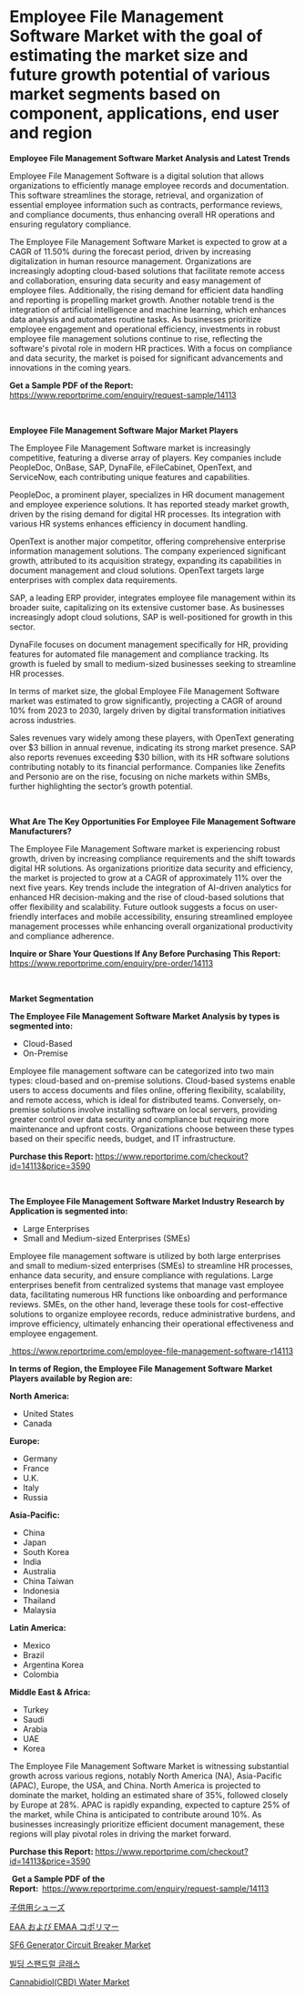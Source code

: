 <p><h1>Employee File Management Software Market with the goal of estimating the market size and future growth potential of various market segments based on component, applications, end user and region</h1></p><p><strong>Employee File Management Software Market Analysis and Latest Trends</strong></p>
<p><p>Employee File Management Software is a digital solution that allows organizations to efficiently manage employee records and documentation. This software streamlines the storage, retrieval, and organization of essential employee information such as contracts, performance reviews, and compliance documents, thus enhancing overall HR operations and ensuring regulatory compliance.</p><p>The Employee File Management Software Market is expected to grow at a CAGR of 11.50% during the forecast period, driven by increasing digitalization in human resource management. Organizations are increasingly adopting cloud-based solutions that facilitate remote access and collaboration, ensuring data security and easy management of employee files. Additionally, the rising demand for efficient data handling and reporting is propelling market growth. Another notable trend is the integration of artificial intelligence and machine learning, which enhances data analysis and automates routine tasks. As businesses prioritize employee engagement and operational efficiency, investments in robust employee file management solutions continue to rise, reflecting the software's pivotal role in modern HR practices. With a focus on compliance and data security, the market is poised for significant advancements and innovations in the coming years.</p></p>
<p><strong>Get a Sample PDF of the Report:&nbsp;</strong> <a href="https://www.reportprime.com/enquiry/request-sample/14113">https://www.reportprime.com/enquiry/request-sample/14113</a></p>
<p>&nbsp;</p>
<p><strong>Employee File Management Software Major Market Players</strong></p>
<p><p>The Employee File Management Software market is increasingly competitive, featuring a diverse array of players. Key companies include PeopleDoc, OnBase, SAP, DynaFile, eFileCabinet, OpenText, and ServiceNow, each contributing unique features and capabilities. </p><p>PeopleDoc, a prominent player, specializes in HR document management and employee experience solutions. It has reported steady market growth, driven by the rising demand for digital HR processes. Its integration with various HR systems enhances efficiency in document handling.</p><p>OpenText is another major competitor, offering comprehensive enterprise information management solutions. The company experienced significant growth, attributed to its acquisition strategy, expanding its capabilities in document management and cloud solutions. OpenText targets large enterprises with complex data requirements.</p><p>SAP, a leading ERP provider, integrates employee file management within its broader suite, capitalizing on its extensive customer base. As businesses increasingly adopt cloud solutions, SAP is well-positioned for growth in this sector.</p><p>DynaFile focuses on document management specifically for HR, providing features for automated file management and compliance tracking. Its growth is fueled by small to medium-sized businesses seeking to streamline HR processes.</p><p>In terms of market size, the global Employee File Management Software market was estimated to grow significantly, projecting a CAGR of around 10% from 2023 to 2030, largely driven by digital transformation initiatives across industries.</p><p>Sales revenues vary widely among these players, with OpenText generating over $3 billion in annual revenue, indicating its strong market presence. SAP also reports revenues exceeding $30 billion, with its HR software solutions contributing notably to its financial performance. Companies like Zenefits and Personio are on the rise, focusing on niche markets within SMBs, further highlighting the sector’s growth potential.</p></p>
<p>&nbsp;</p>
<p><strong>What Are The Key Opportunities For Employee File Management Software Manufacturers?</strong></p>
<p><p>The Employee File Management Software market is experiencing robust growth, driven by increasing compliance requirements and the shift towards digital HR solutions. As organizations prioritize data security and efficiency, the market is projected to grow at a CAGR of approximately 11% over the next five years. Key trends include the integration of AI-driven analytics for enhanced HR decision-making and the rise of cloud-based solutions that offer flexibility and scalability. Future outlook suggests a focus on user-friendly interfaces and mobile accessibility, ensuring streamlined employee management processes while enhancing overall organizational productivity and compliance adherence.</p></p>
<p><strong>Inquire or Share Your Questions If Any Before Purchasing This Report:</strong> <a href="https://www.reportprime.com/enquiry/pre-order/14113">https://www.reportprime.com/enquiry/pre-order/14113</a></p>
<p>&nbsp;</p>
<p><strong>Market Segmentation</strong></p>
<p><strong>The Employee File Management Software Market Analysis by types is segmented into:</strong></p>
<p><ul><li>Cloud-Based</li><li>On-Premise</li></ul></p>
<p><p>Employee file management software can be categorized into two main types: cloud-based and on-premise solutions. Cloud-based systems enable users to access documents and files online, offering flexibility, scalability, and remote access, which is ideal for distributed teams. Conversely, on-premise solutions involve installing software on local servers, providing greater control over data security and compliance but requiring more maintenance and upfront costs. Organizations choose between these types based on their specific needs, budget, and IT infrastructure.</p></p>
<p><strong>Purchase this Report:&nbsp;</strong><a href="https://www.reportprime.com/checkout?id=14113&price=3590">https://www.reportprime.com/checkout?id=14113&price=3590</a></p>
<p>&nbsp;</p>
<p><strong>The Employee File Management Software Market Industry Research by Application is segmented into:</strong></p>
<p><ul><li>Large Enterprises</li><li>Small and Medium-sized Enterprises (SMEs)</li></ul></p>
<p><p>Employee file management software is utilized by both large enterprises and small to medium-sized enterprises (SMEs) to streamline HR processes, enhance data security, and ensure compliance with regulations. Large enterprises benefit from centralized systems that manage vast employee data, facilitating numerous HR functions like onboarding and performance reviews. SMEs, on the other hand, leverage these tools for cost-effective solutions to organize employee records, reduce administrative burdens, and improve efficiency, ultimately enhancing their operational effectiveness and employee engagement.</p></p>
<p><a href="https://www.reportprime.com/employee-file-management-software-r14113">&nbsp;https://www.reportprime.com/employee-file-management-software-r14113</a></p>
<p><strong>In terms of Region, the Employee File Management Software Market Players available by Region are:</strong></p>
<p>
    <p> <strong> North America: </strong>
        <ul>
            <li>United States</li>
            <li>Canada</li>
        </ul>
        </p> 
    <p> <strong> Europe: </strong>
        <ul>
            <li>Germany</li>
            <li>France</li>
            <li>U.K.</li>
            <li>Italy</li>
            <li>Russia</li>
        </ul>
        </p> 
    <p> <strong> Asia-Pacific: </strong>
        <ul>
            <li>China</li>
            <li>Japan</li>
            <li>South Korea</li>
            <li>India</li>
            <li>Australia</li>
            <li>China Taiwan</li>
            <li>Indonesia</li>
            <li>Thailand</li>
            <li>Malaysia</li>
        </ul>
        </p> 
    <p> <strong> Latin America: </strong>
        <ul>
            <li>Mexico</li>
            <li>Brazil</li>
            <li>Argentina Korea</li>
            <li>Colombia</li>
        </ul>
        </p> 
    <p> <strong> Middle East & Africa: </strong>
        <ul>
            <li>Turkey</li>
            <li>Saudi</li>
            <li>Arabia</li>
            <li>UAE</li>
            <li>Korea</li>
        </ul>
    </p>
    </p>
<p><p>The Employee File Management Software Market is witnessing substantial growth across various regions, notably North America (NA), Asia-Pacific (APAC), Europe, the USA, and China. North America is projected to dominate the market, holding an estimated share of 35%, followed closely by Europe at 28%. APAC is rapidly expanding, expected to capture 25% of the market, while China is anticipated to contribute around 10%. As businesses increasingly prioritize efficient document management, these regions will play pivotal roles in driving the market forward.</p></p>
<p><strong>Purchase this Report: </strong><a href="https://www.reportprime.com/checkout?id=14113&price=3590">https://www.reportprime.com/checkout?id=14113&price=3590</a></p>
<p>&nbsp;<strong>Get a Sample PDF of the Report:&nbsp;&nbsp;</strong><a href="https://www.reportprime.com/enquiry/request-sample/14113">https://www.reportprime.com/enquiry/request-sample/14113</a></p>
<p><strong></strong></p>
<p><p><a href="https://lerafesills.medium.com/%E5%AD%90%E4%BE%9B%E9%9D%B4%E5%B8%82%E5%A0%B4%E3%81%AB%E9%96%A2%E3%81%99%E3%82%8B%E6%B4%9E%E5%AF%9F-%E5%B8%82%E5%A0%B4%E3%83%97%E3%83%AC%E3%83%BC%E3%83%A4%E3%83%BC-%E5%B8%82%E5%A0%B4%E8%A6%8F%E6%A8%A1-%E5%9C%B0%E5%9F%9F-%E4%BA%88%E6%B8%AC-2024%E5%B9%B4-2031%E5%B9%B4-fd146f7a4c13">子供用シューズ</a></p><p><a href="https://lerafesills.medium.com/eaa-and-emaa-copolymer-market-%E3%81%AE%E3%82%B0%E3%83%AD%E3%83%BC%E3%83%90%E3%83%AB%E5%B8%82%E5%A0%B4%E6%A6%82%E8%A6%81%E3%81%AF-%E4%B8%96%E7%95%8C%E3%81%8A%E3%82%88%E3%81%B3%E4%B8%BB%E8%A6%81%E5%B8%82%E5%A0%B4%E3%81%AB%E3%81%8A%E3%81%91%E3%82%8B%E6%A5%AD%E7%95%8C%E3%81%AB%E5%BD%B1%E9%9F%BF%E3%82%92%E4%B8%8E%E3%81%88%E3%82%8B%E4%B8%BB%E8%A6%81%E3%81%AA%E3%83%88%E3%83%AC%E3%83%B3%E3%83%89%E3%81%AB%E3%81%A4%E3%81%84%E3%81%A6-%E7%8B%AC%E8%87%AA%E3%81%AE%E8%A6%96%E7%82%B9%E3%82%92%E6%8F%90%E4%BE%9B%E3%81%97%E3%81%BE%E3%81%99-789b9a9825c2">EAA および EMAA コポリマー</a></p><p><a href="https://www.linkedin.com/pulse/role-sf6-generator-circuit-breaker-market-applications-5whee?trackingId=wyJOg4tlQQOC7D7GjpfXvw%3D%3D">SF6 Generator Circuit Breaker Market</a></p><p><a href="https://medium.com/@samiahussain82/%EC%84%B8%EA%B3%84-building-spandrel-glass-market-%EC%9D%80-2024%EC%97%90%EC%84%9C-2031%EB%A1%9C-%EC%97%B0%ED%8F%89%EA%B7%A0-%EC%A6%9D%EA%B0%80%EC%9C%A8%EC%9D%84-%EB%B3%B4%EC%9D%BC-%EA%B2%83%EC%9C%BC%EB%A1%9C-%EC%98%88%EC%83%81%EB%90%A9%EB%8B%88%EB%8B%A4-091fc7814108">빌딩 스팬드럴 글래스</a></p><p><a href="https://issuu.com/reportprime-2/docs/cannabidiolcbd-water-market-size-20_6263837247e9e5">Cannabidiol(CBD) Water Market</a></p></p>